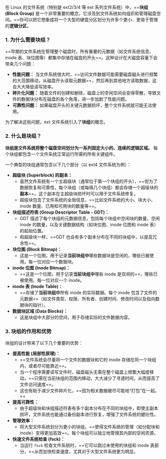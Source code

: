 在 Linux 的文件系统（特别是 ext2/3/4 等 ext 系列文件系统）中，==**块组 (Block Group)** 是一个非常重要的概念，它涉及到文件系统如何组织和管理磁盘空间。==你可以把它想象成将一个大型的硬盘分区划分为许多个更小、更易于管理的**逻辑分区**。

### 1. 为什么需要块组？

==早期的文件系统在管理整个磁盘时，所有重要的元数据（如文件系统信息、inode 表、块位图等）都集中存储在磁盘的开头==。这种设计在大磁盘容量下会带来几个问题：

- **性能问题：** 当文件系统很大时，==访问文件数据可能需要磁盘磁头进行频繁的大范围移动，从磁盘开头读取元数据==，然后再到其他地方读取数据，这会大大降低读写效率。
- **碎片化问题：** 随着文件的创建和删除，磁盘上的空闲空间会变得零散，导致文件的数据块分布在磁盘的各个角落，进一步加剧了性能问题。
- **可靠性问题：** 如果磁盘开头的关键元数据损坏，整个文件系统就可能无法使用。

为了解决这些问题，ext 文件系统引入了**块组**的概念。


### 2. 什么是块组？

**块组是文件系统将整个磁盘空间划分为一系列固定大小的、连续的逻辑区域。** 每个块组都包含一个文件系统正常运行所需的所有关键组件。

一个典型的块组通常包含以下几个部分（以 ext4 文件系统为例）：

- **超级块 (Superblock) 的副本：**
    - 虽然文件系统有一个主超级块（通常位于第一个块组的开头），==但为了数据恢复和可靠性，每个块组（或每隔几个块组）都会存储一个超级块的**副本**==。这个副本在主超级块损坏时可以用于文件系统修复。
    - 超级块包含了文件系统的全局信息，==比如文件系统的大小、块大小、inode 数量、已用和可用块的数量等==。
- **块组描述符表 (Group Descriptor Table - GDT)：**
    - GDT 描述了每个块组的元数据信息，包括每个块组中空闲块的数量、空闲 inode 的数量，以及关键数据结构（如块位图、inode 位图和 inode 表）的起始位置。
    - 和超级块一样，==GDT 也会有多个副本分布在不同的块组中，以提高冗余性==。
- **块位图 (Block Bitmap)：**
    - 这是一个位图，用于记录**当前块组中**哪些数据块是空闲的，哪些已被使用。每一位对应一个数据块。
- **inode 位图 (Inode Bitmap)：**
    - ==这是一个位图，用于记录**当前块组中**哪些 inode 是空闲的==，哪些已被使用。每一位对应一个 inode。
- **inode 表 (Inode Table)：**
    - ==存储了**当前块组中**所有 inode 的实际数据。每个 inode 包含了文件的元数据==（如文件类型、权限、所有者、创建时间、修改时间以及指向数据块的指针）。
- **数据块区域 (Data Blocks)：**
    - 这是块组中大部分的空间，用于存储实际的文件数据内容。


### 3. 块组的作用和优势

块组的设计带来了以下几个重要的优势：

- **提高性能 (局部性原理)：**
    - ==文件系统会尽量将一个文件的数据块和它的 inode 存储在同一个块组内，或者尽可能靠近==。
    - 当一个程序需要读写文件时，磁盘磁头无需在整个磁盘上频繁大幅度移动，==只需在当前块组的范围内移动，大大减少了寻道时间，从而提高了文件访问速度==。
    - 这也有助于减少文件碎片化，==因为相关数据被尽可能地“打包”在一起。==
- **提高可靠性：**
    - 由于超级块和块组描述符表有多个副本分布在不同的块组中，即使主副本损坏，文件系统也能通过备份副本进行恢复，增强了文件系统的健壮性。
- **管理效率：**
    - 将大型文件系统划分为更小的块组，==使得文件系统的管理（如分配块和 inode）变得更加高效==。每个块组可以独立地管理其内部的空闲资源。
- **快速文件系统检查 (fsck)：**
    - 当运行 `fsck` 检查文件系统时，==它可以跳过未使用的块组和 inode 表部分，==从而加快检查速度，尤其对于大型文件系统更为明显。